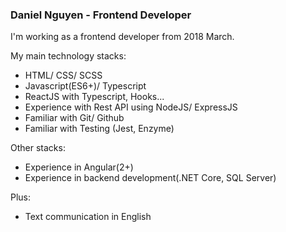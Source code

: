 ### Daniel Nguyen - Frontend Developer

I'm working as a frontend developer from 2018 March.

My main technology stacks:
- HTML/ CSS/ SCSS
- Javascript(ES6+)/ Typescript
- ReactJS with Typescript, Hooks...
- Experience with Rest API using NodeJS/ ExpressJS
- Familiar with Git/ Github
- Familiar with Testing (Jest, Enzyme)

Other stacks:
- Experience in Angular(2+)
- Experience in backend development(.NET Core, SQL Server)

Plus:
- Text communication in English


